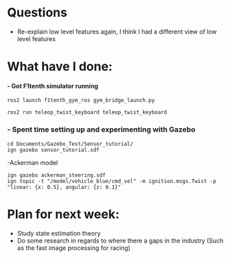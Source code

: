 # Questions
- Re-explain low level features again, I think I had a different view of low level features
# What have I done:
#### - Got F1tenth simulator running
```
ros2 launch f1tenth_gym_ros gym_bridge_launch.py
```
```
ros2 run teleop_twist_keyboard teleop_twist_keyboard
```
### - Spent time setting up and experimenting with Gazebo
```
cd Documents/Gazebo_Test/Sensor_tutorial/
ign gazebo sensor_tutorial.sdf
```
-Ackerman model
```
ign gazebo ackerman_steering.sdf
ign topic -t "/model/vehicle_blue/cmd_vel" -m ignition.msgs.Twist -p "linear: {x: 0.5}, angular: {z: 0.1}"
```
# Plan for next week:
 - Study state estimation theory
 - Do some research in regards to where there a gaps in the industry (Such as the fast image processing for racing)